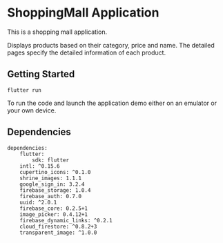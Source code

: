 # ShoppingMall Application
This is a shopping mall application.

Displays products based on their category, price and name. The detailed pages specify the detailed information of each product.

## Getting Started
    flutter run
To run the code and launch the application demo either on an emulator or your own device.

## Dependencies
    dependencies:
        flutter:
            sdk: flutter
        intl: ^0.15.6
        cupertino_icons: ^0.1.0
        shrine_images: 1.1.1
        google_sign_in: 3.2.4
        firebase_storage: 1.0.4
        firebase_auth: 0.7.0
        uuid: ^2.0.1
        firebase_core: 0.2.5+1
        image_picker: 0.4.12+1
        firebase_dynamic_links: ^0.2.1
        cloud_firestore: ^0.8.2+3
        transparent_image: ^1.0.0